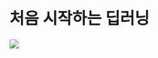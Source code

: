 # 처음 시작하는 딥러닝

[![](https://contents.kyobobook.co.kr/sih/fit-in/458x0/pdt/9791162243343.jpg)](https://product.kyobobook.co.kr/detail/S000001810299)